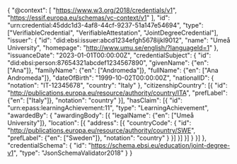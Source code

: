 {
  "@context": [
    "https://www.w3.org/2018/credentials/v1",
    "https://essif.europa.eu/schemas/vc-context/v1"
  ],
  "id": "urn:credential:45ddc1d3-4af8-44cf-9237-51a147e54694",
  "type": ["VerifiableCredential", "VerifiableAttestation", "JointDegreeCredential"],
  "issuer": {
    "id": "did:ebsi:issuer:abcd1234efgh5678ijkl9012",
    "name": "Umeå University",
    "homepage": "http://www.umu.se/english/?languageId=1"
  },
  "issuanceDate": "2023-01-01T00:00:00Z",
  "credentialSubject": {
    "id": "did:ebsi:person:87654321abcdef1234567890",
    "givenName": {"en": ["Ana"]},
    "familyName": {"en": ["Andromeda"]},
    "fullName": {"en": ["Ana Andromeda"]},
    "dateOfBirth": "1999-10-02T00:00:00Z",
    "nationalID": {
      "notation": "IT-12345678",
      "country": "Italy"
    },
    "citizenshipCountry": [{
      "id": "http://publications.europa.eu/resource/authority/country/ITA",
      "prefLabel": {"en": ["Italy"]},
      "notation": "country"
    }],
    "hasClaim": [{
      "id": "urn:epass:learningAchievement:11",
      "type": "LearningAchievement",
      "awardedBy": {
        "awardingBody": [{
          "legalName": {"en": ["Umeå University"]},
          "location": [{
            "address": [{
              "countryCode": {
                "id": "http://publications.europa.eu/resource/authority/country/SWE",
                "prefLabel": {"en": ["Sweden"]},
                "notation": "country"
              }
            }]
          }]
        }]
      }
    }]
  },
  "credentialSchema": {
    "id": "https://schema.ebsi.eu/education/joint-degree-v1",
    "type": "JsonSchemaValidator2018"
  }
}
